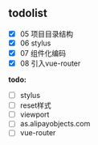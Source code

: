 
## todolist

- [x] 05 项目目录结构
- [x] 06 stylus
- [x] 07 组件化编码
- [x] 08 引入vue-router

**todo:**

- [ ] stylus
- [ ] reset样式
- [ ] viewport
- [ ] as.alipayobjects.com
- [ ] vue-router